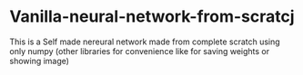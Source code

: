 # Vanilla-neural-network-from-scratcj
This is a Self made nereural network made from complete scratch using only numpy (other libraries for convenience like for saving weights or showing image)
